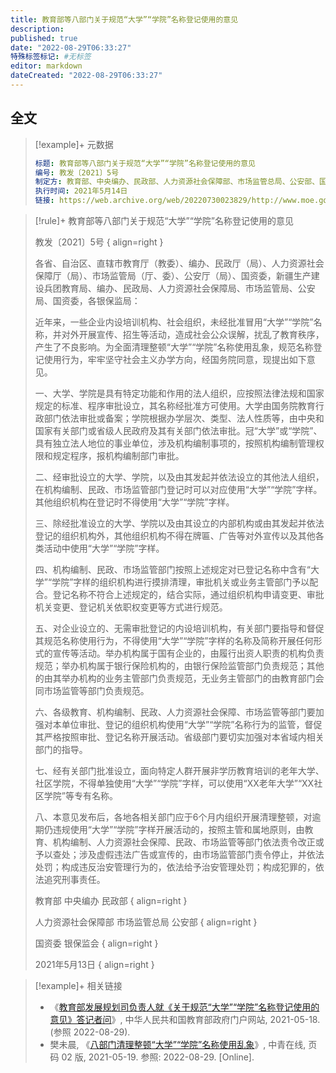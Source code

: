 ```yaml
---
title: 教育部等八部门关于规范“大学”“学院”名称登记使用的意见
description:
published: true
date: "2022-08-29T06:33:27"
特殊标签标记: #无标签
editor: markdown
dateCreated: "2022-08-29T06:33:27"
---
```


## 全文

> [!example]+ 元数据
>
> ```yaml
> 标题: 教育部等八部门关于规范“大学”“学院”名称登记使用的意见
> 编号: 教发〔2021〕5号
> 制定方: 教育部、中央编办、民政部、人力资源社会保障部、市场监管总局、公安部、国资委、银保监会
> 执行时间: 2021年5月14日
> 链接: https://web.archive.org/web/20220730023829/http://www.moe.gov.cn/srcsite/A03/s7050/202105/t20210518_532101.html
> ```

> [!rule]+ 教育部等八部门关于规范“大学”“学院”名称登记使用的意见
>
> 教发〔2021〕5号
> { align=right }
>
> 各省、自治区、直辖市教育厅（教委）、编办、民政厅（局）、人力资源社会保障厅（局）、市场监管局（厅、委）、公安厅（局）、国资委，新疆生产建设兵团教育局、编办、民政局、人力资源社会保障局、市场监管局、公安局、国资委，各银保监局：
>
> 近年来，一些企业内设培训机构、社会组织，未经批准冒用“大学”“学院”名称，并对外开展宣传、招生等活动，造成社会公众误解，扰乱了教育秩序，产生了不良影响。为全面清理整顿“大学”“学院”名称使用乱象，规范名称登记使用行为，牢牢坚守社会主义办学方向，经国务院同意，现提出如下意见。
>
> 一、大学、学院是具有特定功能和作用的法人组织，应按照法律法规和国家规定的标准、程序审批设立，其名称经批准方可使用。大学由国务院教育行政部门依法审批或备案；学院根据办学层次、类型、法人性质等，由中央和国家有关部门或省级人民政府及其有关部门依法审批。冠“大学”或“学院”、具有独立法人地位的事业单位，涉及机构编制事项的，按照机构编制管理权限和规定程序，报机构编制部门审批。
>
> 二、经审批设立的大学、学院，以及由其发起并依法设立的其他法人组织，在机构编制、民政、市场监管部门登记时可以对应使用“大学”“学院”字样。其他组织机构在登记时不得使用“大学”“学院”字样。
>
> 三、除经批准设立的大学、学院以及由其设立的内部机构或由其发起并依法登记的组织机构外，其他组织机构不得在牌匾、广告等对外宣传以及其他各类活动中使用“大学”“学院”字样。
>
> 四、机构编制、民政、市场监管部门按照上述规定对已登记名称中含有“大学”“学院”字样的组织机构进行摸排清理，审批机关或业务主管部门予以配合。登记名称不符合上述规定的，结合实际，通过组织机构申请变更、审批机关变更、登记机关依职权变更等方式进行规范。
>
> 五、对企业设立的、无需审批登记的内设培训机构，有关部门要指导和督促其规范名称使用行为，不得使用“大学”“学院”字样的名称及简称开展任何形式的宣传等活动。举办机构属于国有企业的，由履行出资人职责的机构负责规范；举办机构属于银行保险机构的，由银行保险监管部门负责规范；其他的由其举办机构的业务主管部门负责规范，无业务主管部门的由教育部门会同市场监管等部门负责规范。
>
> 六、各级教育、机构编制、民政、人力资源社会保障、市场监管等部门要加强对本单位审批、登记的组织机构使用“大学”“学院”名称行为的监管，督促其严格按照审批、登记名称开展活动。省级部门要切实加强对本省域内相关部门的指导。
>
> 七、经有关部门批准设立，面向特定人群开展非学历教育培训的老年大学、社区学院，不得单独使用“大学”“学院”字样，可以使用“XX老年大学”“XX社区学院”等专有名称。
>
> 八、本意见发布后，各地各相关部门应于6个月内组织开展清理整顿，对逾期仍违规使用“大学”“学院”字样开展活动的，按照主管和属地原则，由教育、机构编制、人力资源社会保障、民政、市场监管等部门依法责令改正或予以查处；涉及虚假违法广告或宣传的，由市场监管部门责令停止，并依法处罚；构成违反治安管理行为的，依法给予治安管理处罚；构成犯罪的，依法追究刑事责任。
>
> 教育部 中央编办 民政部
> { align=right }
>
> 人力资源社会保障部 市场监管总局 公安部
> { align=right }
>
> 国资委 银保监会
> { align=right }
>
> 2021年5月13日
> { align=right }

> [!example]+ 相关链接
>
> +   《[教育部发展规划司负责人就《关于规范“大学”“学院”名称登记使用的意见》答记者问](https://web.archive.org/web/20211024041635/http://www.moe.gov.cn/jyb_xwfb/s271/202105/t20210518_532091.html)》, 中华人民共和国教育部政府门户网站, 2021-05-18. (参照 2022-08-29).
> +   樊未晨, 《[八部门清理整顿“大学”“学院”名称使用乱象](https://web.archive.org/web/20220828231528/http://zqb.cyol.com/html/2021-05/19/nw.D110000zgqnb_20210519_7-02.htm)》, 中青在线, 页码 02 版, 2021-05-19. 参照: 2022-08-29. [Online].
